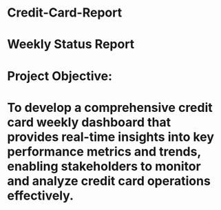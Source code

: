 # Credit-Card-Report
# **Weekly Status Report**
# **Project Objective:**
# To develop a comprehensive credit card weekly dashboard that provides real-time insights into key performance metrics and trends, enabling stakeholders to monitor and analyze credit card operations effectively.
